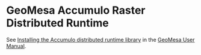 # GeoMesa Accumulo Raster Distributed Runtime

See [Installing the Accumulo distributed runtime library](../../docs/user/accumulo/install.rst#installing-the-accumulo-distributed-runtime-library) in the [GeoMesa User Manual](http://geomesa.org/documentation/user).
